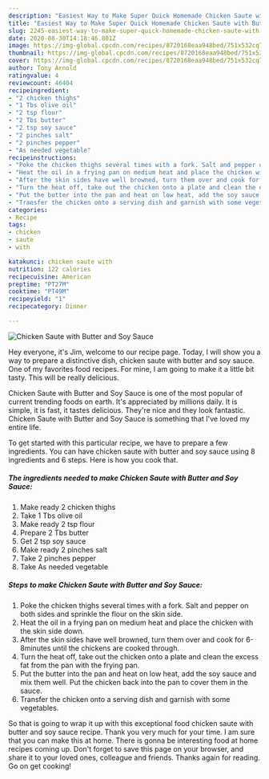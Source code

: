 ```yaml
---
description: "Easiest Way to Make Super Quick Homemade Chicken Saute with Butter and Soy Sauce"
title: "Easiest Way to Make Super Quick Homemade Chicken Saute with Butter and Soy Sauce"
slug: 2245-easiest-way-to-make-super-quick-homemade-chicken-saute-with-butter-and-soy-sauce
date: 2020-08-30T14:18:46.801Z
image: https://img-global.cpcdn.com/recipes/8720168eaa948bed/751x532cq70/chicken-saute-with-butter-and-soy-sauce-recipe-main-photo.jpg
thumbnail: https://img-global.cpcdn.com/recipes/8720168eaa948bed/751x532cq70/chicken-saute-with-butter-and-soy-sauce-recipe-main-photo.jpg
cover: https://img-global.cpcdn.com/recipes/8720168eaa948bed/751x532cq70/chicken-saute-with-butter-and-soy-sauce-recipe-main-photo.jpg
author: Tony Arnold
ratingvalue: 4
reviewcount: 46404
recipeingredient:
- "2 chicken thighs"
- "1 Tbs olive oil"
- "2 tsp flour"
- "2 Tbs butter"
- "2 tsp soy sauce"
- "2 pinches salt"
- "2 pinches pepper"
- "As needed vegetable"
recipeinstructions:
- "Poke the chicken thighs several times with a fork. Salt and pepper on both sides and sprinkle the flour on the skin side."
- "Heat the oil in a frying pan on medium heat and place the chicken with the skin side down."
- "After the skin sides have well browned, turn them over and cook for 6-8minutes until the chickens are cooked through."
- "Turn the heat off, take out the chicken onto a plate and clean the excess fat from the pan with the frying pan."
- "Put the butter into the pan and heat on low heat, add the soy sauce and mix them well. Put the chicken back into the pan to cover them in the sauce."
- "Transfer the chicken onto a serving dish and garnish with some vegetables."
categories:
- Recipe
tags:
- chicken
- saute
- with

katakunci: chicken saute with 
nutrition: 122 calories
recipecuisine: American
preptime: "PT27M"
cooktime: "PT49M"
recipeyield: "1"
recipecategory: Dinner

---
```



![Chicken Saute with Butter and Soy Sauce](https://img-global.cpcdn.com/recipes/8720168eaa948bed/751x532cq70/chicken-saute-with-butter-and-soy-sauce-recipe-main-photo.jpg)

Hey everyone, it's Jim, welcome to our recipe page. Today, I will show you a way to prepare a distinctive dish, chicken saute with butter and soy sauce. One of my favorites food recipes. For mine, I am going to make it a little bit tasty. This will be really delicious.



Chicken Saute with Butter and Soy Sauce is one of the most popular of current trending foods on earth. It's appreciated by millions daily. It is simple, it is fast, it tastes delicious. They're nice and they look fantastic. Chicken Saute with Butter and Soy Sauce is something that I've loved my entire life.


To get started with this particular recipe, we have to prepare a few ingredients. You can have chicken saute with butter and soy sauce using 8 ingredients and 6 steps. Here is how you cook that.

<!--inarticleads1-->

##### The ingredients needed to make Chicken Saute with Butter and Soy Sauce:

1. Make ready 2 chicken thighs
1. Take 1 Tbs olive oil
1. Make ready 2 tsp flour
1. Prepare 2 Tbs butter
1. Get 2 tsp soy sauce
1. Make ready 2 pinches salt
1. Take 2 pinches pepper
1. Take As needed vegetable




<!--inarticleads2-->

##### Steps to make Chicken Saute with Butter and Soy Sauce:

1. Poke the chicken thighs several times with a fork. Salt and pepper on both sides and sprinkle the flour on the skin side.
1. Heat the oil in a frying pan on medium heat and place the chicken with the skin side down.
1. After the skin sides have well browned, turn them over and cook for 6-8minutes until the chickens are cooked through.
1. Turn the heat off, take out the chicken onto a plate and clean the excess fat from the pan with the frying pan.
1. Put the butter into the pan and heat on low heat, add the soy sauce and mix them well. Put the chicken back into the pan to cover them in the sauce.
1. Transfer the chicken onto a serving dish and garnish with some vegetables.




So that is going to wrap it up with this exceptional food chicken saute with butter and soy sauce recipe. Thank you very much for your time. I am sure that you can make this at home. There is gonna be interesting food at home recipes coming up. Don't forget to save this page on your browser, and share it to your loved ones, colleague and friends. Thanks again for reading. Go on get cooking!
